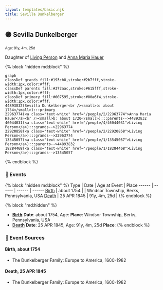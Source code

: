 ```yaml
---
layout: templates/basic.njk
title: Sevilla Dunkelberger
---
```

## 🟣 Sevilla Dunkelberger
<small>Age: 91y, 4m, 25d</small>

Daughter of [Living Person](/people/1/13545057) and [Anna Maria Hauer](/people/2/22963774)

{% block "hidden md:block" %}
```mermaid
graph
classDef grands fill:#193cb8,stroke:#2b7fff,stroke-width:1px,color:#fff;
classDef parents fill:#372aac,stroke:#615fff,stroke-width:1px,color:#fff;
classDef primary fill:#007595,stroke:#00a6f4,stroke-width:1px,color:#fff;
44893832(Sevilla Dunkelberger<br /><small>b: about 1754</small>):::primary
22963774(<a class="text-white" href="/people/2/22963774">Anna Maria Hauer</a><br /><small>b: about 1720</small>):::parents-->44893832
46044031(<a class="text-white" href="/people/4/46044031">Living Person</a>):::grands-->22963774
22920858(<a class="text-white" href="/people/2/22920858">Living Person</a>):::grands-->22963774
13545057(<a class="text-white" href="/people/1/13545057">Living Person</a>):::parents-->44893832
18284468(<a class="text-white" href="/people/1/18284468">Living Person</a>):::grands-->13545057
```
{% endblock %}

### 📆 Events

{% block "hidden md:block" %}
Type | Date | Age at Event | Place
------ | ------ | ------ | ------
[Birth](#event-event-2) | about 1754 |  | Windsor Township, Berks, Pennsylvania, USA
[Death](#event-event-3) | 25 APR 1845 | 91y, 4m, 25d |
{% endblock %}

{% block "md:hidden" %}
- **[Birth](#event-event-2)**
**Date**: about 1754, Age:
**Place**: Windsor Township, Berks, Pennsylvania, USA
- **[Death](#event-event-3)**
**Date**: 25 APR 1845, Age: 91y, 4m, 25d
**Place**:
{% endblock %}

### 📰 Event Sources

#### <a id="event-event-2"></a> Birth, about 1754
* The Dunkelberger Family: Europe to America, 1600-1982

#### <a id="event-event-3"></a> Death, 25 APR 1845
* The Dunkelberger Family: Europe to America, 1600-1982